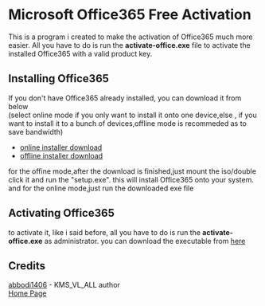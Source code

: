 # Microsoft Office365 Free Activation 

This is a program i created to make the activation of Office365 much more easier. All you have to do is run the **activate-office.exe** file to activate the installed Office365 with a valid product key. 

## Installing Office365

If you don't have Office365 already installed, you can download it from below\
(select online mode if you only want to install it onto one device,else , if you want to install it to a bunch of devices,offline mode is recommeded as to save bandwidth)
* [online installer download](https://github.com/indrajith69/office365-activation/raw/main/Office365-Online_Installer.exe)
* [offline installer download](https://officecdn.microsoft.com/db/492350F6-3A01-4F97-B9C0-C7C6DDF67D60/media/en-US/O365HomePremRetail.img)

for the offine mode,after the download is finished,just mount the iso/double click it and run the "setup.exe". this will install Office365 onto your system. and for the online mode,just run the downloaded exe file

## Activating Office365
to activate it, like i said before, all you have to do is run the **activate-office.exe** as administrator. you can download the executable from [here](https://github.com/indrajith69/office365-activation/raw/main/activate-office.exe)


## Credits
[abbodi1406](https://forums.mydigitallife.net/posts/1343297/) - KMS_VL_ALL author\
[Home Page](https://forums.mydigitallife.net/posts/838808/)
